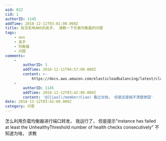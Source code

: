```yaml
---
aid: 822
cid: 1
authorID: 1145
addTime: 2018-12-11T03:01:00.000Z
title: 有没有用AWS的高手， 请教一下负载均衡器的问题
tags:
    - aws
    - 高手
    - 均衡器
    - 问题
comments:
    -
        authorID: 1
        addTime: 2018-12-11T04:57:00.000Z
        content: >-
            https://docs.aws.amazon.com/elasticloadbalancing/latest/classic/ts-elb-healthcheck.html
    -
        authorID: 1145
        addTime: 2018-12-12T03:42:00.000Z
        content: '@[Ciao](/member/Ciao) 看过文档， 但是还是搞不清楚原因'
date: 2018-12-12T03:42:00.000Z
category: 问答
---
```


怎么利用负载均衡器进行端口转发， 我运行了， 但是提示"instance has failed at least the UnhealthyThreshold number of health checks consecutively" 不知道为啥， 求教
